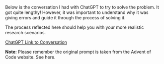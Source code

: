 Below is the conversation I had with ChatGPT to try to solve the problem. It got quite lengthy! However, it was important to understand why it was giving errors and guide it through the process of solving it.

The process reflected here should help you with your more realistic research scenarios.

[ChatGPT Link to Conversation](https://chat.openai.com/share/801eca77-32af-4c69-9191-43f4259efcf1)

**Note:** Please remember the original prompt is taken from the Advent of Code website. See here.

